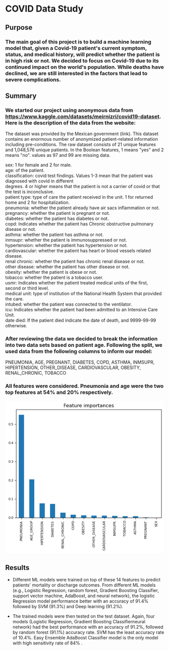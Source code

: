 # COVID Data Study

## Purpose

### The main goal of this project is to build a machine learning model that, given a Covid-19 patient's current symptom, status, and medical history, will predict whether the patient is in high risk or not. We decided to focus on Covid-19 due to its continued impact on the world's population. While deaths have declined, we are still interested in the factors that lead to severe complications.

## Summary

### We started our project using anonymous data from <https://www.kaggle.com/datasets/meirnizri/covid19-dataset>. Here is the description of the data from the website: <br>

The dataset was provided by the Mexican government (link). This dataset contains an enormous number of anonymized patient-related information including pre-conditions. The raw dataset consists of 21 unique features and 1,048,576 unique patients. In the Boolean features, 1 means "yes" and 2 means "no". values as 97 and 99 are missing data.

sex: 1 for female and 2 for male. <br> age: of the patient.<br> classification: covid test findings. Values 1-3 mean that the patient was diagnosed with covid in different<br> degrees. 4 or higher means that the patient is not a carrier of covid or that the test is inconclusive.<br> patient type: type of care the patient received in the unit. 1 for returned home and 2 for hospitalization.<br> pneumonia: whether the patient already have air sacs inflammation or not.<br> pregnancy: whether the patient is pregnant or not.<br> diabetes: whether the patient has diabetes or not.<br> copd: Indicates whether the patient has Chronic obstructive pulmonary disease or not.<br> asthma: whether the patient has asthma or not.<br> inmsupr: whether the patient is immunosuppressed or not.<br> hypertension: whether the patient has hypertension or not.<br> cardiovascular: whether the patient has heart or blood vessels related disease.<br> renal chronic: whether the patient has chronic renal disease or not.<br> other disease: whether the patient has other disease or not.<br> obesity: whether the patient is obese or not.<br> tobacco: whether the patient is a tobacco user.<br> usmr: Indicates whether the patient treated medical units of the first, second or third level.<br> medical unit: type of institution of the National Health System that provided the care.<br> intubed: whether the patient was connected to the ventilator.<br> icu: Indicates whether the patient had been admitted to an Intensive Care Unit.<br> date died: If the patient died indicate the date of death, and 9999-99-99 otherwise.<br>

### 

### After reviewing the data we decided to break the information into two data sets based on patient age. Following the split, we used data from the following columns to inform our model:

PNEUMONIA, AGE, PREGNANT, DIABETES, COPD, ASTHMA, INMSUPR, HIPERTENSION, OTHER_DISEASE, CARDIOVASCULAR, OBESITY, RENAL_CHRONIC, TOBACCO

### All features were considered. Pneumonia and age were the two top features at 54% and 20% respectively.

![](images/top_features.png)

## Results

-   Different ML models were trained on top of these 14 features to predict patients' mortality or discharge outcomes. From different ML models (e.g., Logistic Regression, random forest, Gradient Boosting Classifier, support vector machine, AdaBoost, and neural network), the logistic Regression model performance better with an accuracy of 91.4% followed by SVM (91.3%) and Deep learning (91.2%).

-   The trained models were then tested on the test dataset. Again, four models (Logistic Regression, Gradient Boosting Classifierneural network) had the best performance with an accuracy of 91.2%, followed by random forest (91.1%) accuracy rate. SVM has the least accuracy rate of 10.4%. Easy Ensemble AdaBoost Classifier model is the only model with high sensitivity rate of 84% .
